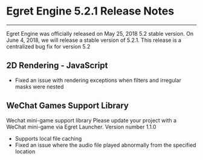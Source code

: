 # Egret Engine 5.2.1 Release Notes


---


Egret Engine was officially released on May 25, 2018 5.2 stable version. On June 4, 2018, we will release a stable version of 5.2.1. This release is a centralized bug fix for version 5.2



## 2D Rendering - JavaScript

* Fixed an issue with rendering exceptions when filters and irregular masks were nested

## WeChat Games Support Library

Wechat mini-game support library Please update your project with a WeChat mini-game via Egret Launcher. Version number 1.1.0

* Supports local file caching
* Fixed an issue where the audio file played abnormally from the specified location